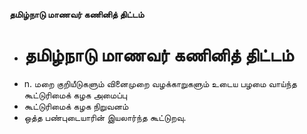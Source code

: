 **தமிழ்நாடு மாணவர் கணினித் திட்டம்**
- # தமிழ்நாடு மாணவர் கணினித் திட்டம்
- n. மறை குறியீடுகளும் வினைமுறை வழக்காறுகளும் உடைய பழமை வாய்ந்த கூட்டுரிமைக் கழக அமைப்பு
- கூட்டுரிமைக் கழக நிறுவனம்
- ஒத்த பண்புடையாரின் இயலார்ந்த கூட்டுறவு.

